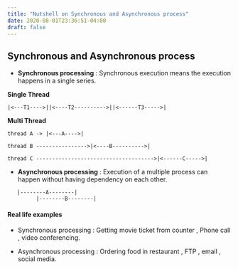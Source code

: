 ```yaml
---
title: "Nutshell on Synchronous and Asynchronous process"
date: 2020-08-01T23:36:51-04:00
draft: false
---
```


## Synchronous and Asynchronous process

- **Synchronous processing**  :   Synchronous execution means the execution happens in a single series.

**Single Thread**
```
|<---T1---->||<----T2---------->||<------T3----->|
```
**Multi Thread**
```
thread A -> |<---A---->|   
                        
thread B ---------------->|<----B---------->|   

thread C ------------------------------------->|<------C----->|
```

- **Asynchronous processing** : Execution of a multiple process can happen without having dependency on each other.
```
   |--------A--------|
         |--------B--------|
```

#### Real life examples

- Synchronous processing : Getting movie ticket from counter , Phone call , video conferencing.

- Asynchronous processing : Ordering food in restaurant , FTP , email , social media.


